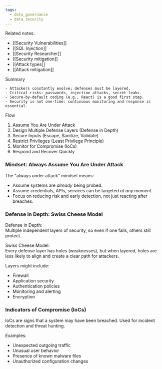 ```yaml
---
tags:
  - data_governance
  - data_security
---
```


Related notes:
- [[Security Vulnerabilities]]
- [[SQL Injection]]
- [[Security Researcher]]
- [[Security mitigation]]
- [[Attack types]]
- [[Attack mitigation]]

Summary
```plaintext
- Attackers constantly evolve; defenses must be layered.
- Critical risks: passwords, injection attacks, secret leaks.
- Secure-by-default coding (e.g., React) is a good first step.
- Security is not one-time: continuous monitoring and response is essential.
```

Flow
1) Assume You Are Under Attack
2) Design Multiple Defense Layers (Defense in Depth)
3) Secure Inputs (Escape, Sanitize, Validate)
4) Restrict Privileges (Least Privilege Principle)
5) Monitor for Compromise (IoCs)
6) Respond and Recover Quickly

### Mindset: Always Assume You Are Under Attack

The "always under attack" mindset means:
  - Assume systems are *already* being probed.
  - Assume credentials, APIs, services can be targeted *at any moment*.
  - Focus on reducing risk and early detection, not just reacting after breaches.

### Defense in Depth: Swiss Cheese Model

Defense in Depth:  
  Multiple independent layers of security, so even if one fails, others still protect.

Swiss Cheese Model:  
  Every defense layer has holes (weaknesses), but when layered, holes are less likely to align and create a clear path for attackers.

Layers might include:
- Firewall
- Application security
- Authentication policies
- Monitoring and alerting
- Encryption

### Indicators of Compromise (IoCs)

IoCs are signs that a system may have been breached. Used for incident detection and threat hunting.

Examples:
- Unexpected outgoing traffic
- Unusual user behavior
- Presence of known malware files
- Unauthorized configuration changes










